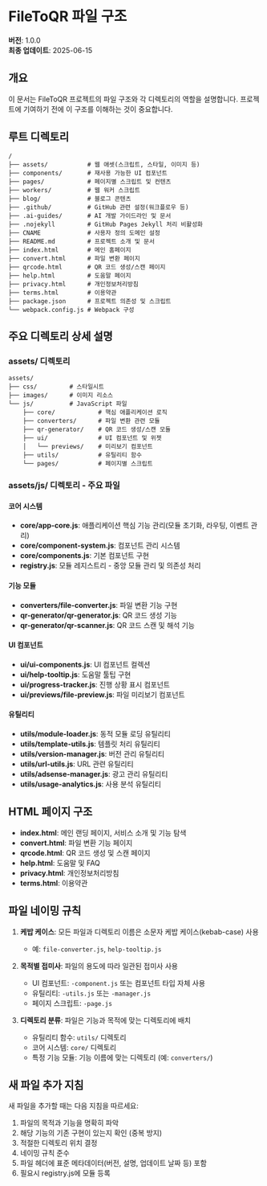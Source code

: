 # FileToQR 파일 구조

**버전**: 1.0.0  
**최종 업데이트**: 2025-06-15

## 개요

이 문서는 FileToQR 프로젝트의 파일 구조와 각 디렉토리의 역할을 설명합니다. 프로젝트에 기여하기 전에 이 구조를 이해하는 것이 중요합니다.

## 루트 디렉토리

```
/
├── assets/           # 웹 애셋(스크립트, 스타일, 이미지 등)
├── components/       # 재사용 가능한 UI 컴포넌트
├── pages/            # 페이지별 스크립트 및 컨텐츠
├── workers/          # 웹 워커 스크립트
├── blog/             # 블로그 콘텐츠
├── .github/          # GitHub 관련 설정(워크플로우 등)
├── .ai-guides/       # AI 개발 가이드라인 및 문서
├── .nojekyll         # GitHub Pages Jekyll 처리 비활성화
├── CNAME             # 사용자 정의 도메인 설정
├── README.md         # 프로젝트 소개 및 문서
├── index.html        # 메인 홈페이지
├── convert.html      # 파일 변환 페이지
├── qrcode.html       # QR 코드 생성/스캔 페이지
├── help.html         # 도움말 페이지
├── privacy.html      # 개인정보처리방침
├── terms.html        # 이용약관
├── package.json      # 프로젝트 의존성 및 스크립트
└── webpack.config.js # Webpack 구성
```

## 주요 디렉토리 상세 설명

### assets/ 디렉토리

```
assets/
├── css/         # 스타일시트
├── images/      # 이미지 리소스
└── js/          # JavaScript 파일
    ├── core/            # 핵심 애플리케이션 로직
    ├── converters/      # 파일 변환 관련 모듈
    ├── qr-generator/    # QR 코드 생성/스캔 모듈
    ├── ui/              # UI 컴포넌트 및 위젯
    │   └── previews/    # 미리보기 컴포넌트
    ├── utils/           # 유틸리티 함수
    └── pages/           # 페이지별 스크립트
```

### assets/js/ 디렉토리 - 주요 파일

#### 코어 시스템
- **core/app-core.js**: 애플리케이션 핵심 기능 관리(모듈 초기화, 라우팅, 이벤트 관리)
- **core/component-system.js**: 컴포넌트 관리 시스템
- **core/components.js**: 기본 컴포넌트 구현
- **registry.js**: 모듈 레지스트리 - 중앙 모듈 관리 및 의존성 처리

#### 기능 모듈
- **converters/file-converter.js**: 파일 변환 기능 구현
- **qr-generator/qr-generator.js**: QR 코드 생성 기능
- **qr-generator/qr-scanner.js**: QR 코드 스캔 및 해석 기능

#### UI 컴포넌트
- **ui/ui-components.js**: UI 컴포넌트 컬렉션
- **ui/help-tooltip.js**: 도움말 툴팁 구현
- **ui/progress-tracker.js**: 진행 상황 표시 컴포넌트
- **ui/previews/file-preview.js**: 파일 미리보기 컴포넌트

#### 유틸리티
- **utils/module-loader.js**: 동적 모듈 로딩 유틸리티
- **utils/template-utils.js**: 템플릿 처리 유틸리티
- **utils/version-manager.js**: 버전 관리 유틸리티
- **utils/url-utils.js**: URL 관련 유틸리티
- **utils/adsense-manager.js**: 광고 관리 유틸리티
- **utils/usage-analytics.js**: 사용 분석 유틸리티

## HTML 페이지 구조

- **index.html**: 메인 랜딩 페이지, 서비스 소개 및 기능 탐색
- **convert.html**: 파일 변환 기능 페이지
- **qrcode.html**: QR 코드 생성 및 스캔 페이지
- **help.html**: 도움말 및 FAQ
- **privacy.html**: 개인정보처리방침
- **terms.html**: 이용약관

## 파일 네이밍 규칙

1. **케밥 케이스**: 모든 파일과 디렉토리 이름은 소문자 케밥 케이스(kebab-case) 사용
   - 예: `file-converter.js`, `help-tooltip.js`

2. **목적별 접미사**: 파일의 용도에 따라 일관된 접미사 사용
   - UI 컴포넌트: `-component.js` 또는 컴포넌트 타입 자체 사용
   - 유틸리티: `-utils.js` 또는 `-manager.js`
   - 페이지 스크립트: `-page.js`

3. **디렉토리 분류**: 파일은 기능과 목적에 맞는 디렉토리에 배치
   - 유틸리티 함수: `utils/` 디렉토리
   - 코어 시스템: `core/` 디렉토리
   - 특정 기능 모듈: 기능 이름에 맞는 디렉토리 (예: `converters/`)

## 새 파일 추가 지침

새 파일을 추가할 때는 다음 지침을 따르세요:

1. 파일의 목적과 기능을 명확히 파악
2. 해당 기능의 기존 구현이 있는지 확인 (중복 방지)
3. 적절한 디렉토리 위치 결정
4. 네이밍 규칙 준수
5. 파일 헤더에 표준 메타데이터(버전, 설명, 업데이트 날짜 등) 포함
6. 필요시 registry.js에 모듈 등록 